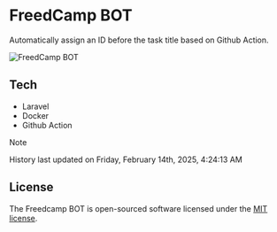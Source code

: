 # FreedCamp BOT

Automatically assign an ID before the task title based on Github Action.

![FreedCamp BOT](https://repository-images.githubusercontent.com/737932867/7d34798b-2680-471c-b089-a78a718d3d6a)

## Tech

- Laravel
- Docker
- Github Action

> [!NOTE]  
> History last updated on Friday, February 14th, 2025, 4:24:13 AM

## License

The Freedcamp BOT is open-sourced software licensed under the [MIT license](https://opensource.org/licenses/MIT).
